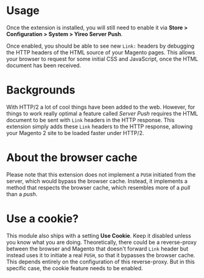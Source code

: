 # Usage
Once the extension is installed, you will still need to enable it via **Store > Configuration > System > Yireo Server Push**.

Once enabled, you should be able to see new `Link:` headers by debugging the HTTP headers of the HTML source of your Magento pages. This allows your browser to request for some initial CSS and JavaScript, once the HTML document has
been received.

# Backgrounds
With HTTP/2 a lot of cool things have been added to the web. However, for things to work really optimal a feature called *Server Push* requires the HTML document to be sent with `Link` headers in the HTTP response. This extension simply adds these `Link` headers to the HTTP response, allowing your Magento 2 site to be loaded faster under HTTP/2.

# About the browser cache
Please note that this extension does not implement a `PUSH` initiated from the server, which would bypass the browser cache. Instead, it implements a method that respects the browser cache, which resembles more of a *pull* than a *push*.

# Use a cookie?
This module also ships with a setting **Use Cookie**. Keep it disabled unless you know what you are doing. Theoretically, there could be a reverse-proxy between the browser and Magento that doesn't forward `Link` header but instead uses it to initiate a real `PUSH`, so that it bypasses the browser cache. This depends entirely on the configuration of this reverse-proxy. But in this specific case, the cookie feature needs to be enabled.